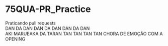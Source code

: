 # 75QUA-PR_Practice

Praticando pull requests \
DAN DA DAN DAN DA DAN DAN DA DAN \
AKI MARUEAKA DA TARAN TAN TAN TAN TAN CHORA DE EMOÇÃO COM A OPENING
